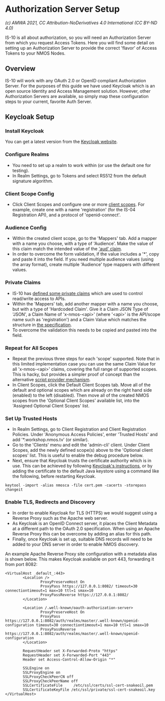 # Authorization Server Setup
_(c) AMWA 2021, CC Attribution-NoDerivatives 4.0 International (CC BY-ND 4.0)_

IS-10 is all about authorization, so you will need an Authorization Server from which you request Access Tokens. Here you will find some detail on setting up an Authorization Server to provide the correct 'flavor' of Access Tokens to your NMOS Nodes.

## Overview
IS-10 will work with any OAuth 2.0 or OpenID compliant Authorization Server. 
For the purposes of this guide we have used Keycloak which is an open source Identity and Access Management solution.
However, other Authorization Servers are available, so simply map these configuration steps to your current, favorite Auth Server.

## Keycloak Setup

### Install Keycloak
You can get a latest version from the [Keycloak website](https://www.keycloak.org/getting-started).

### Configure Realms
- You need to set up a realm to work within (or use the default one for testing).
- In Realm Settings, go to Tokens and select RS512 from the default signature algorithm.

### Client Scope Config
- Click Client Scopes and configure one or more [client scopes](https://specs.amwa.tv/is-10/releases/v1.0.0/docs/4.4._Behaviour_-_Access_Tokens.html#registered-claims). For example, create one with a name 'registration' (for the IS-04 Registration API), and a protocol of 'openid-connect'.

### Audience Config
- Within the created client scope, go to the 'Mappers' tab. Add a mapper with a name you choose, with a type of 'Audience'. Make the value of this claim match the intended value of the ['aud' claim](https://specs.amwa.tv/is-10/releases/v1.0.0/docs/4.4._Behaviour_-_Access_Tokens.html#aud).
- In order to overcome the form validation, if the value includes a '*', copy and paste it into the field. If you need multiple audience values (using the array format), create multiple 'Audience' type mappers with different values.

### Private Claims
- IS-10 has [defined some private claims](https://specs.amwa.tv/is-10/releases/v1.0.0/docs/4.4._Behaviour_-_Access_Tokens.html#private-claims) which are used to control read/write access to APIs.
- Within the 'Mappers' tab, add another mapper with a name you choose, but with a type of 'Hardcoded Claim'. Give it a Claim JSON Type of 'JSON', a Claim Name of 'x-nmos-\<api\>' (where '\<api\>' is the API/scope name such as 'registration') and a Claim Value which matches the structure in [the specification](https://specs.amwa.tv/is-10/releases/v1.0.0/docs/4.4._Behaviour_-_Access_Tokens.html#example-x-nmos--claims).
- To overcome the validation this needs to be copied and pasted into the field.

### Repeat for All Scopes
- Repeat the previous three steps for each 'scope' supported. Note that in this limited implementation case you can use the same Claim Value for all 'x-nmos-\<api\>' claims, covering the full range of supported scopes. This is hacky, but provides a simpler proof of concept than the alternative [script provider mechanism](https://www.keycloak.org/docs/latest/server_development/#_script_providers).
- In Client Scopes, click the Default Client Scopes tab. Move all of the default and optional scopes which are already on the right hand side (enabled) to the left (disabled). Then move all of the created NMOS scopes from the 'Optional Client Scopes' available list, into the 'Assigned Optional Client Scopes' list.

### Set Up Trusted Hosts
- In Realm Settings, go to Client Registration and Client Registration Policies. Under 'Anonymous Access Policies', enter 'Trusted Hosts' and add '\*.workshop.nmos.tv' (or similar).
- Go to the 'Clients' menu and edit the 'admin-cli' client. Under Client Scopes, add the newly defined scope(s) above to the 'Optional client scopes' list. This is useful to enable the debug procedure below.
- Next, ensure that Keycloak trusts the certificate authority which is in use. This can be achieved by following [Keycloak's instructions](https://www.keycloak.org/docs/latest/server_installation/#_truststore), or by adding the certificate to the default Java keystore using a command like the following, before restarting Keycloak.

```
keytool -import -alias nmosca -file cert.pem -cacerts -storepass changeit
```

### Enable TLS, Redirects and Discovery
- In order to enable Keycloak for TLS (HTTPS) we would suggest using a Reverse Proxy such as the Apache web server.
- As Keycloak is an OpenID Connect server, it places the Client Metadata at a different path to the OAuth 2.0 specification. When using an Apache Reverse Proxy this can be overcome by adding an alias for this path.
- Finally, once Keycloak is set up, suitable DNS records will need to be added to your DNS server in order to enable NMOS discovery.

An example Apache Reverse Proxy site configuration with a metadata alias is shown below. This makes Keycloak available on port 443, forwarding it from port 8082:

```
<VirtualHost _default_:443>
        <Location />
                ProxyPreserveHost On
                ProxyPass https://127.0.0.1:8082/ timeout=30 connectiontimeout=1 max=10 ttl=1 smax=10
                ProxyPassReverse https://127.0.0.1:8082/
        </Location>

        <Location /.well-known/oauth-authorization-server>
                ProxyPreserveHost On
                ProxyPass https://127.0.0.1:8082/auth/realms/master/.well-known/openid-configuration timeout=30 connectiontimeout=1 max=10 ttl=1 smax=10
                ProxyPassReverse https://127.0.0.1:8082/auth/realms/master/.well-known/openid-configuration
        </Location>

        RequestHeader set X-Forwarded-Proto "https"
        RequestHeader set X-Forwarded-Port "443"
        Header set Access-Control-Allow-Origin "*"

        SSLEngine on
        SSLProxyEngine on
        SSLProxyCheckPeerCN off
        SSLProxyCheckPeerName off
        SSLCertificateFile     /etc/ssl/certs/ssl-cert-snakeoil.pem
        SSLCertificateKeyFile /etc/ssl/private/ssl-cert-snakeoil.key
</VirtualHost>
```
